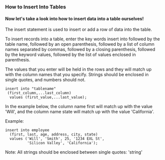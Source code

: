 ### How to Insert Into Tables
#### Now let's take a look into how to insert data into a table ourselves!
The insert statement is used to insert or add a row of data into the table.

To insert records into a table, enter the key words insert into followed by the table name, followed by an open parenthesis, followed by a list of column names separated by commas, followed by a closing parenthesis, followed by the keyword values, followed by the list of values enclosed in parenthesis.

 The values that you enter will be held in the rows and they will match up with the column names that you specify. Strings should be enclosed in single quotes, and numbers should not.
```
insert into "tablename"
 (first_column,...last_column)
  values (first_value,...last_value);
```

In the example below, the column name first will match up with the value 'Will', and the column name state will match up with the value 'California'.

Example:
```
insert into employee
  (first, last, age, address, city, state)
  values ('Will', 'Smith', 25, '1234 EXL St',
          'Silicon Valley', 'California');
```          
Note: All strings should be enclosed between single quotes: 'string'
